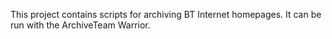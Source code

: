 This project contains scripts for archiving BT Internet homepages. It can be run with the ArchiveTeam Warrior.
